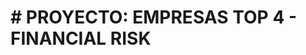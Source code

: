 <h1> # PROYECTO: EMPRESAS TOP 4 - FINANCIAL RISK </h1>
<img scr: "https //github.com/user-attachments/assets/d978dfac-058e-4b02-ba59-463dbd1ce7de" >
